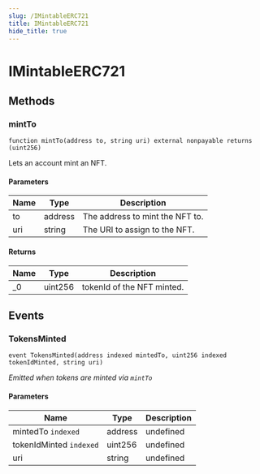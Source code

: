 ```yaml
---
slug: /IMintableERC721
title: IMintableERC721
hide_title: true
---
```


# IMintableERC721

## Methods

### mintTo

```solidity
function mintTo(address to, string uri) external nonpayable returns (uint256)
```

Lets an account mint an NFT.

#### Parameters

| Name | Type    | Description                     |
| ---- | ------- | ------------------------------- |
| to   | address | The address to mint the NFT to. |
| uri  | string  | The URI to assign to the NFT.   |

#### Returns

| Name | Type    | Description                |
| ---- | ------- | -------------------------- |
| \_0  | uint256 | tokenId of the NFT minted. |

## Events

### TokensMinted

```solidity
event TokensMinted(address indexed mintedTo, uint256 indexed tokenIdMinted, string uri)
```

_Emitted when tokens are minted via `mintTo`_

#### Parameters

| Name                    | Type    | Description |
| ----------------------- | ------- | ----------- |
| mintedTo `indexed`      | address | undefined   |
| tokenIdMinted `indexed` | uint256 | undefined   |
| uri                     | string  | undefined   |
